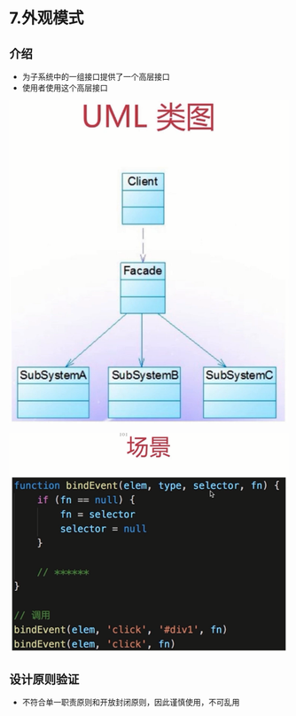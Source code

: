 # 7.外观模式

## 介绍

* 为子系统中的一组接口提供了一个高层接口
* 使用者使用这个高层接口

![](../.gitbook/assets/微信截图_20181007214548.png)

![](../.gitbook/assets/微信截图_20181007224227.png)

## 设计原则验证

* 不符合单一职责原则和开放封闭原则，因此谨慎使用，不可乱用

